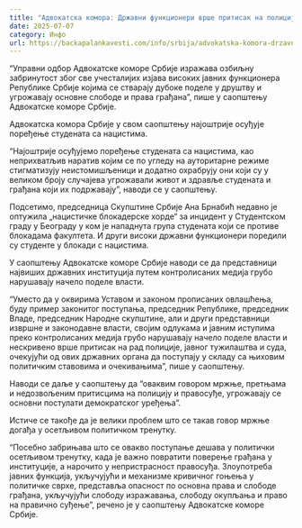 ```yaml
---
title: "Адвокатска комора: Државни функционери врше притисак на полицију и правосуђе"
date: 2025-07-07
category: Инфо
url: https://backapalankavesti.com/info/srbija/advokatska-komora-drzavni-funkcioneri-vrse-pritisak-na-policiju-i-pravosudje/
---
```


“Управни одбор Адвокатске коморе Србије изражава озбиљну забринутост због све учесталијих изјава високих јавних функционера Републике Србије којима се стварају дубоке поделе у друштву и угрожавају основне слободе и права грађана”, пише у саопштењу Адвокатске коморе Србије.

Адвокатска комора Србије у свом саопштењу најоштрије осуђује поређење студената са нацистима.

“Најоштрије осуђујемо поређење студената са нацистима, као неприхватљив наратив којим се по угледу на ауторитарне режиме стигматизују неистомишљеници и додатно охрабрују они који су у великом броју случајева угрожавали живот и здравље студената и грађана који их подржавају”, наводи се у саопштењу.

Подсетимо, председница Скупштине Србије Ана Брнабић недавно је оптужила „нацистичке блокадерске хорде“ за инцидент у Студентском граду у Београду у ком је нападнута група студената који се противе блокадама факултета. И други високи државни функционери поредили су студенте у блокади с нацистима.

У саопштењу Адвокатске коморе Србије наводи се да представници највиших државних институција путем контролисаних медија грубо нарушавају начело поделе власти.

“Уместо да у оквирима Уставом и законом прописаних овлашћења, буду пример законитог поступања, председник Републике, председник Владе, председник Народне скупштине, али и други представници извршне и законодавне власти, својим одлукама и јавним иступима преко контролисаних медија грубо нарушавају начело поделе власти и нескривено врше притисак на рад полиције, јавног тужилаштва и суда, очекујући од ових државних органа да поступају у складу са њиховим политичким ставовима и очекивањима”, пише у саопштењу.

Наводи се даље у саопштењу да “оваквим говором мржње, претњама и недозвољеним притисцима на полицију и правосуђе, угрожавају се основни постулати демократског уређења”.

Истиче се такође да је велики проблем што се такав говор мржње догађа у осетљивом политичком тренутку.

“Посебно забрињава што се овакво поступање дешава у политички осетљивом тренутку, када је важно повратити поверење грађана у институције, а нарочито у непристрасност правосуђа. Злоупотреба јавних функција, укључујући и механизме кривичног гоњења у политичке сврхе, представља опасност по основна права и слободе грађана, укључујући слободу изражавања, слободу окупљања и право на правично суђење”, речено је у саопштењу Адвокатске коморе Србије.
